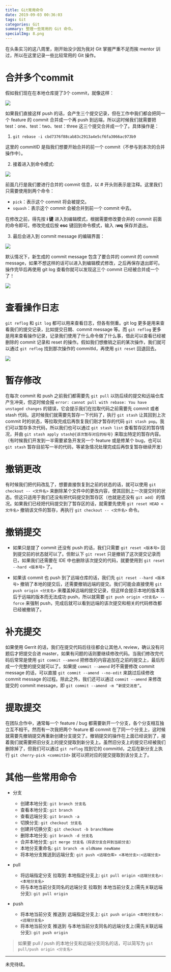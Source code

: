 ```yaml
---
title: Git常用命令
date: 2019-09-03 00:36:03
tags: Git
categories: Git
summary: 整理一些常用的 Git 命令。
specialImg: 8.png
---
```


在头条实习的这八周里，刚开始没少因为我对 Git 掌握严重不足而挨 mentor 训过，所以在这里记录一些比较常用的 Git 操作。

# 合并多个commit

假如我们现在在本地仓库提了3个 commit，就像这样：

![](1.png)

如果我们直接这样 push 的话，会产生三个提交记录，但在工作中我们都会把同一个 feature 的 commit 合并成一个再 push 到远端，所以这时候我们就需要把 test：one、test：two、test：three 这三个提交合并成一个了。具体操作是：

1. `git rebase -i cbd7376f88cab83c2913a4e5cf6fa3066ac973b9`

这里的 commitID 是指我们想要开始合并的前一个 commit（不参与到本次的合并操作中）。

2. 接着进入到命令模式:

![](2.png)

前面几行是我们要进行合并的 commit 信息，以 # 开头则表示是注释。这里我们只需要使用到两个命令：

- `pick`：表示这个 commit 将会被提交。
- `squash`：表示这个 commit 会被合并到前一个 commit 中去。

在修改之前，得先按 **i 键** 进入到编辑模式，根据需要修改要合并的 commit 前面的命令即可。修改完成后按 **esc** 键回到命令模式，输入 **:wq** 保存并退出。

3. 最后会进入到 commit message 的编辑界面：

![](3.png)

默认情况下，新生成的 commit message 包含了要合并的 commit 的 commit message，如果不想这样的话可以进入到编辑模式修改，之后再保存退出即可。操作完毕后再使用 git log 查看你就可以发现这三个 commit 已经被合并成一个了！

![](4.png)

# 查看操作日志

`git reflog` 和 `git log` 都可以用来查看日志，但各有侧重。git log 更多是用来查看我们的提交记录，比如提交日期、commit message 等。而 `git reflog` 更多是用来查看操作记录，记录我们使用了什么命令做了什么事，借此可以查看已经被删除的 commit 记录和 reset 的操作。假如我们想撤销之前的某次操作，我们就可以通过 `git reflog` 找到那次操作的 commitId，再使用 `git reset` 回退回去。

![](5.png)

# 暂存修改

在每次 commit 和 push 之前我们都需要先 `git pull` 以防后续的提交和远端仓库产生冲突，但这时候会报 `error: cannot pull with rebase: You have unstaged changes` 的错误，它会提示我们在拉取代码之前需要先 commit 或者 stash 代码。这时候我们就需要先暂存一下代码了，执行 `git stash` 让其回到上次 commit 时的状态，等拉取完成后再恢复我们刚才暂存的代码 `git stash pop`。我们可以暂存多次代码，所以我们也可以通过 `git stash list` 查看暂存区的暂存情况，并由 `git stash apply stash@{该次暂存对应的标号}` 来取出特定的暂存内容。（有时候我们开发到一半需要紧急开发另一个 feature 或是修某个 bug，也可以 `git stash` 暂存目前写一半的代码，等紧急情况处理完成后再恢复暂存继续开发）

# 撤销更改

有时候我们把代码改乱了，想要直接恢复到之前的状态的话，就可以使用 `git checkout -- <文件名>` 来删除某个文件中的更改内容，使其回到上一次提交时的状态。但这只适用于我们还没有把代码提交到暂存区（也就是还没有 `git add`）的情况。如果我们已经把代码提交到了暂存区的话，就需要先使用 `git reset HEAD <文件名>` 撤销该文件的暂存，再执行 `git checkout -- <文件名>` 命令。

# 撤销提交

- 如果只是提了 commit 还没有 push 的话，我们只需要 `git reset <版本号>` 回到提交前的状态就可以了。但默认下 `git reset` 只是撤销了这次提交记录而已，如果我们还需要在 IDE 中也删除该次提交的代码，就要使用到 `git reset --hard <版本号>` 了。

- 如果该 commit 也 push 到了远端仓库的话，我们先 `git reset --hard <版本号>` 撤销了本地的提交后，还需要撤销远端的提交。我们可能会直接使用 `git push origin <分支名>` 来覆盖掉远端的提交记录，但这样会提示本地的版本落后于远端的版本而无法成功 push，所以就需要 `git push origin <分支名> --force` 来强制 push，完成后就可以看到远端的该次提交和相关的代码修改都已经被撤销了。

# 补充提交

如果使用 Gerrit 的话，我们在提交代码后往往都会让其他人 review，确认没有问题后才把提交合进 master，如果有问题的话则要继续修改代码。当我们修改完代码后常常是使用 `git commit --amend` 把修改的内容追加在之前的提交上，最后形成一个完整的提交就可以了。如果提 `commit --amend` 时不需要修改 commit message 的话，可以直接 `git commit --amend --no-edit` 来跳过后续修改 commit message 的过程。除此之外，我们还可以通过 `commit --amend` 来修改提交的 commit message，即 `git commit --amend -m “新提交消息”`。

# 提取提交

在团队合作中，通常每一个 feature / bug 都需要新开一个分支，各个分支相互独立互不相干。然而有一次我把两个 feature 都 commit 在了同一个分支上，这时候就需要先撤销提交再重新创建分支提交了。撤销提交的操作在上面已经说到了，接着我们就需要把旧分支上的提交提取到新分支上。虽然旧分支上的提交已经被我们删除掉了，但我们可以通过 `git reflog` 找到它的 commitId，之后在新分支上执行 `git cherry-pick <commitId>` 就可以把对应的提交提取到该分支上了。

# 其他一些常用命令

- 分支

  - 创建本地分支: `git branch 分支名`
  - 查看本地分支: `git branch`
  - 查看远端分支: `git branch -a`
  - 切换分支: `git checkout 分支名`
  - 创建并切换分支: `git checkout -b branchName`
  - 删除本地分支: `git branch -d 分支名`
  - 合并本地分支: `git merge 分支名（将该分支合并到当前分支）`
  - 本地分支重命名: `git branch -m oldName newName`
  - 将本地分支推送到远端分支: `git push <远端仓库> <本地分支>:<远端分支>`

- pull

  - 将远端指定分支 拉取到 本地指定分支上: `git pull origin <远端分支名>:<本地分支名>`
  - 将与本地当前分支同名的远端分支 拉取到 本地当前分支上(需先关联远端分支): `git pull origin`

- push

  - 将本地当前分支 推送到 远端指定分支上: `git push origin <本地分支名>:<远端分支名>`
  - 将本地当前分支 推送到 与本地当前分支同名的远端分支上(需先关联远端分支): `git push origin`

> 如果要 pull / push 的本地分支和远端分支同名的话，可以简写为 `git pull/push origin <分支名>`

---

未完待续。
